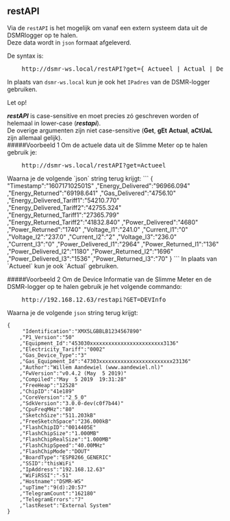 ## restAPI

Via de `restAPI` is het mogelijk om vanaf een extern systeem
data uit de DSMRlogger op te halen.  
Deze data wordt in `json` formaat afgeleverd.

De syntax is:
<pre>
    http://dsmr-ws.local/restAPI?get={ Actueel | Actual | DevInfo }
</pre>

In plaats van `dsmr-ws.local` kun je ook het `IPadres` van de
DSMR-logger gebruiken.

<div class="admonition note">
 <p class="admonition-title">Let op!</p>
 <i><b>restAPI</b></i> is case-sensitive en moet precies zó geschreven worden
 of helemaal in lower-case (<i><b>restapi</b></i>).<br>
 De overige argumenten zijn niet case-sensitive (<b>Get</b>, <b>gEt</b>
 <b>Actual</b>, <b>aCtUaL</b> zijn allemaal gelijk).
</div>
#####Voorbeeld 1
Om de actuele data uit de Slimme Meter op te halen gebruik je:
<pre>
    http://dsmr-ws.local/restAPI?get=Actueel
</pre>
Waarna je de volgende `json` string terug krijgt:
```
{
	 "Timestamp":"160717102501S"
	,"Energy_Delivered":"96966.094"
	,"Energy_Returned":"69198.641"
	,"Gas_Delivered":"4756.10"
	,"Energy_Delivered_Tariff1":"54210.770"
	,"Energy_Delivered_Tariff2":"42755.324"
	,"Energy_Returned_Tariff1":"27365.799"
	,"Energy_Returned_Tariff2":"41832.840"
	,"Power_Delivered":"4680"
	,"Power_Returned":"1740"
	,"Voltage_l1":"241.0"
	,"Current_l1":"0"
	,"Voltage_l2":"237.0"
	,"Current_l2":"2"
	,"Voltage_l3":"236.0"
	,"Current_l3":"0"
	,"Power_Delivered_l1":"2964"
	,"Power_Returned_l1":"136"
	,"Power_Delivered_l2":"1180"
	,"Power_Returned_l2":"1696"
	,"Power_Delivered_l3":"1536"
	,"Power_Returned_l3":"70"
}
```
In plaats van `Actueel` kun je ook `Actual` gebruiken.

#####Voorbeeld 2
Om de Device Informatie van de Slimme Meter en de DSMR-logger op te 
halen gebruik je het volgende commando:
<pre>
    http://192.168.12.63/restapi?GET=DEVInfo
</pre>
Waarna je de volgende `json` string terug krijgt:
```
{
 	 "Identification":"XMX5LGBBLB1234567890"
	,"P1_Version":"50"
	,"Equipment_Id":"453030xxxxxxxxxxxxxxxxxxxxxxxx3136"
	,"Electricity_Tariff":"0002"
	,"Gas_Device_Type":"3"
	,"Gas_Equipment_Id":"47303xxxxxxxxxxxxxxxxxxxxxxxx23136"
	,"Author":"Willem Aandewiel (www.aandewiel.nl)"
	,"FwVersion":"v0.4.2 (May  5 2019)"
	,"Compiled":"May  5 2019  19:31:28"
	,"FreeHeap":"12528"
	,"ChipID":"41e189"
	,"CoreVersion":"2_5_0"
	,"SdkVersion":"3.0.0-dev(c0f7b44)"
	,"CpuFreqMHz":"80"
	,"SketchSize":"511.203kB"
	,"FreeSketchSpace":"236.000kB"
	,"FlashChipID":"0014405E"
	,"FlashChipSize":"1.000MB"
	,"FlashChipRealSize":"1.000MB"
	,"FlashChipSpeed":"40.00MHz"
	,"FlashChipMode":"DOUT"
	,"BoardType":"ESP8266_GENERIC"
	,"SSID":"thisWiFi"
	,"IpAddress":"192.168.12.63"
	,"WiFiRSSI":"-51"
	,"Hostname":"DSMR-WS"
	,"upTime":"9(d):20:57"
	,"TelegramCount":"162180"
	,"TelegramErrors":"7"
	,"lastReset":"External System"
}
```
